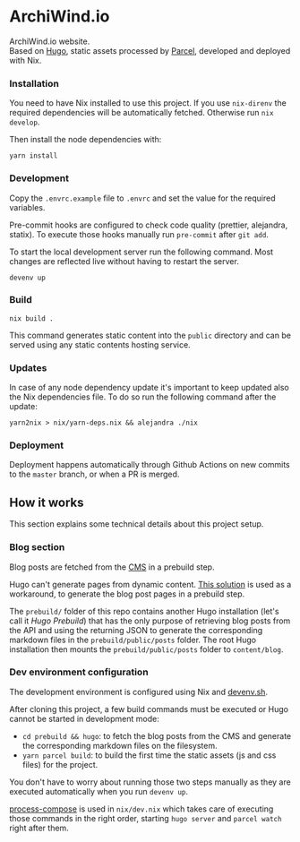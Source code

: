 # ArchiWind.io

ArchiWind.io website.  
Based on [Hugo](https://gohugo.io/), static assets processed by [Parcel](https://parceljs.org/), developed and deployed with Nix.

### Installation

You need to have Nix installed to use this project.
If you use `nix-direnv` the required dependencies will be automatically fetched. Otherwise run `nix develop`.

Then install the node dependencies with:

```
yarn install
```

### Development

Copy the `.envrc.example` file to `.envrc` and set the value for the required variables.

Pre-commit hooks are configured to check code quality (prettier, alejandra, statix). To execute those hooks manually run `pre-commit` after `git add`.

To start the local development server run the following command. Most changes are reflected live without having to restart the server.

```
devenv up
```

### Build

```
nix build .
```

This command generates static content into the `public` directory and can be served using any static contents hosting service.

### Updates

In case of any node dependency update it's important to keep updated also the Nix dependencies file. To do so run the following command after the update:

```
yarn2nix > nix/yarn-deps.nix && alejandra ./nix
```

### Deployment

Deployment happens automatically through Github Actions on new commits to the `master` branch, or when a PR is merged.

## How it works

This section explains some technical details about this project setup.

### Blog section

Blog posts are fetched from the [CMS](https://directus.nablaflow.io) in a prebuild step.

Hugo can't generate pages from dynamic content. [This solution](https://www.thenewdynamic.com/article/toward-using-a-headless-cms-with-hugo-part-2-building-from-remote-api/) is used as a workaround, to generate the blog post pages in a prebuild step.

The `prebuild/` folder of this repo contains another Hugo installation (let's call it _Hugo Prebuild_) that has the only purpose of retrieving blog posts from the API and using the returning JSON to generate the corresponding markdown files in the `prebuild/public/posts` folder.
The root Hugo installation then mounts the `prebuild/public/posts` folder to `content/blog`.

### Dev environment configuration

The development environment is configured using Nix and [devenv.sh](https://devenv.sh/).

After cloning this project, a few build commands must be executed or Hugo cannot be started in development mode:

- `cd prebuild && hugo`: to fetch the blog posts from the CMS and generate the corresponding markdown files on the filesystem.
- `yarn parcel build`: to build the first time the static assets (js and css files) for the project.

You don't have to worry about running those two steps manually as they are executed automatically when you run `devenv up`.

[process-compose](https://github.com/F1bonacc1/process-compose) is used in `nix/dev.nix` which takes care of executing those commands in the right order, starting `hugo server` and `parcel watch` right after them.
